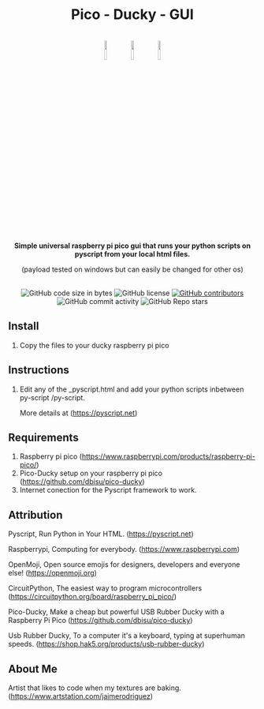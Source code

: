 <h1 align="center">Pico - Ducky - GUI</h1>

<br />

<div align="center">

<img src="https://github.com/jaime-rodriguez-art/Pico-Ducky-Pyscript-GUI/blob/main/images/raspberry.svg" width=10% height=10%>
<img src="https://github.com/jaime-rodriguez-art/Pico-Ducky-Pyscript-GUI/blob/main/images/ducky.svg" width=10% height=10%>
<img src="https://github.com/jaime-rodriguez-art/Pico-Ducky-Pyscript-GUI/blob/main/images/raspberry.svg" width=10% height=10%>

</div>

<br />

<div align="center">
  <strong>Simple universal raspberry pi pico gui that runs your python scripts on pyscript from your local html files.</strong>
  
  (payload tested on windows but can easily be changed for other os)
  
</div>

<br />

<div align="center">
  <img alt="GitHub code size in bytes" src="https://img.shields.io/github/languages/code-size/jaime-rodriguez-art/Pico-Ducky-Pyscript-GUI">
  <img alt="GitHub license" src="https://img.shields.io/github/license/jaime-rodriguez-art/Pico-Ducky-Pyscript-GUI">
  <a href="https://github.com/jaime-rodriguez-art/Pico-Ducky-Pyscript-GUI/graphs/contributors"><img alt="GitHub contributors" src="https://img.shields.io/github/contributors/jaime-rodriguez-art/Pico-Ducky-Pyscript-GUI"></a>
  <img alt="GitHub commit activity" src="https://img.shields.io/github/commit-activity/m/jaime-rodriguez-art/Pico-Ducky-Pyscript-GUI">
  <img alt="GitHub Repo stars" src="https://img.shields.io/github/stars/jaime-rodriguez-art/Pico-Ducky-Pyscript-GUI">
</div>

## Install

1. Copy the files to your ducky raspberry pi pico 

## Instructions

1. Edit any of the _pyscript.html and add your python scripts inbetween py-script /py-script.
   
   More details at (https://pyscript.net)

## Requirements

1. Raspberry pi pico (https://www.raspberrypi.com/products/raspberry-pi-pico/)
2. Pico-Ducky setup on your raspberry pi pico (https://github.com/dbisu/pico-ducky)
3. Internet conection for the Pyscript framework to work.

## Attribution

Pyscript, Run Python in Your HTML. (https://pyscript.net)

Raspberrypi, Computing for everybody. (https://www.raspberrypi.com)

OpenMoji, Open source emojis for designers, developers and everyone else! (https://openmoji.org)

CircuitPython, The easiest way to program microcontrollers (https://circuitpython.org/board/raspberry_pi_pico/)

Pico-Ducky, Make a cheap but powerful USB Rubber Ducky with a Raspberry Pi Pico (https://github.com/dbisu/pico-ducky)

Usb Rubber Ducky, To a computer it's a keyboard, typing at superhuman speeds. (https://shop.hak5.org/products/usb-rubber-ducky)

## About Me

Artist that likes to code when my textures are baking. (https://www.artstation.com/jaimerodriguez)

